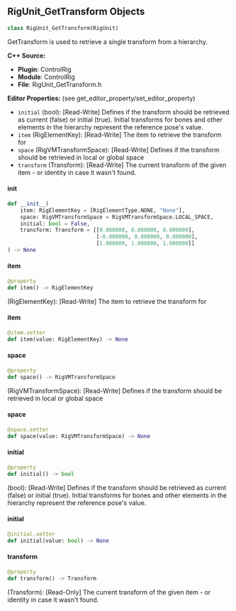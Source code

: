 ## RigUnit_GetTransform Objects

```python
class RigUnit_GetTransform(RigUnit)
```

GetTransform is used to retrieve a single transform from a hierarchy.

**C++ Source:**

- **Plugin**: ControlRig
- **Module**: ControlRig
- **File**: RigUnit_GetTransform.h

**Editor Properties:** (see get_editor_property/set_editor_property)

- ``initial`` (bool):  [Read-Write] Defines if the transform should be retrieved as current (false) or initial (true).
  Initial transforms for bones and other elements in the hierarchy represent the reference pose's value.
- ``item`` (RigElementKey):  [Read-Write] The item to retrieve the transform for
- ``space`` (RigVMTransformSpace):  [Read-Write] Defines if the transform should be retrieved in local or global space
- ``transform`` (Transform):  [Read-Write] The current transform of the given item - or identity in case it wasn't found.

<a id="unreal.RigUnit_GetTransform.__init__"></a>

#### __init__

```python
def __init__(
    item: RigElementKey = [RigElementType.NONE, "None"],
    space: RigVMTransformSpace = RigVMTransformSpace.LOCAL_SPACE,
    initial: bool = False,
    transform: Transform = [[0.000000, 0.000000, 0.000000],
                            [-0.000000, 0.000000, 0.000000],
                            [1.000000, 1.000000, 1.000000]]
) -> None
```

<a id="unreal.RigUnit_GetTransform.item"></a>

#### item

```python
@property
def item() -> RigElementKey
```

(RigElementKey):  [Read-Write] The item to retrieve the transform for

<a id="unreal.RigUnit_GetTransform.item"></a>

#### item

```python
@item.setter
def item(value: RigElementKey) -> None
```

<a id="unreal.RigUnit_GetTransform.space"></a>

#### space

```python
@property
def space() -> RigVMTransformSpace
```

(RigVMTransformSpace):  [Read-Write] Defines if the transform should be retrieved in local or global space

<a id="unreal.RigUnit_GetTransform.space"></a>

#### space

```python
@space.setter
def space(value: RigVMTransformSpace) -> None
```

<a id="unreal.RigUnit_GetTransform.initial"></a>

#### initial

```python
@property
def initial() -> bool
```

(bool):  [Read-Write] Defines if the transform should be retrieved as current (false) or initial (true).
Initial transforms for bones and other elements in the hierarchy represent the reference pose's value.

<a id="unreal.RigUnit_GetTransform.initial"></a>

#### initial

```python
@initial.setter
def initial(value: bool) -> None
```

<a id="unreal.RigUnit_GetTransform.transform"></a>

#### transform

```python
@property
def transform() -> Transform
```

(Transform):  [Read-Only] The current transform of the given item - or identity in case it wasn't found.

<a id="unreal.RigUnit_GetTransformArray"></a>